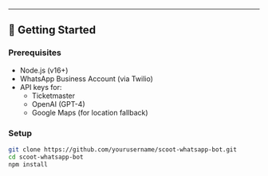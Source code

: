 
---

## 🚀 Getting Started

### Prerequisites
- Node.js (v16+)
- WhatsApp Business Account (via Twilio)
- API keys for:
  - Ticketmaster
  - OpenAI (GPT-4)
  - Google Maps (for location fallback)

### Setup

```bash
git clone https://github.com/yourusername/scoot-whatsapp-bot.git
cd scoot-whatsapp-bot
npm install

